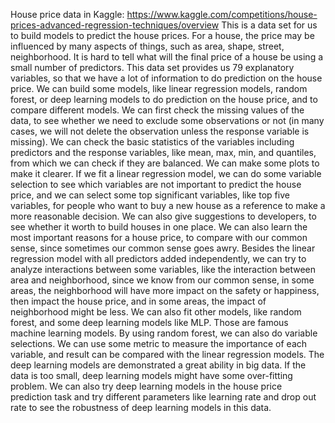 House price data in Kaggle: 
https://www.kaggle.com/competitions/house-prices-advanced-regression-techniques/overview
This is a data set for us to build models to predict the house prices. For a house, the price may be 
influenced  by  many  aspects  of  things,  such  as  area,  shape,  street,  neighborhood.  It  is  hard  to  tell 
what will the final price of a house be using a small number of predictors. This data set provides us 
79 explanatory variables, so that we have a lot of information to do prediction on the house price. 
We can build some models, like linear regression models, random forest, or deep learning models 
to do prediction on the house price, and to compare different models.
We  can  first  check  the  missing  values  of  the  data,  to  see  whether  we  need  to  exclude  some 
observations or not (in many cases, we will not delete the observation unless the response variable 
is missing). We can check the basic statistics of the variables including predictors and the response 
variables, like mean, max, min, and quantiles, from which we can check if they are balanced. We 
can make some plots to make it clearer.
If we fit a linear regression model, we can do some variable selection to see which variables are not 
important to predict the house price, and we can select some top significant variables, like top five 
variables, for people who want to buy a new house as a reference to make a more reasonable decision.
We can also give suggestions to developers, to see whether it worth to build houses in one place.
We can also learn the most important reasons for a house price, to compare with our common sense, 
since sometimes our common sense goes awry.
Besides the linear regression model with all predictors added independently, we can try to analyze 
interactions between some variables, like the interaction between area and neighborhood, since we 
know from our common sense, in some areas, the neighborhood will have more impact on the safety 
or happiness, then impact the house price, and in some areas, the impact of neighborhood might be 
less.
We can also fit other models, like random forest, and some deep learning models like MLP. Those 
are famous machine learning models. By using random forest, we can also do variable selections. 
We can use some metric to measure the importance of each variable, and result can be compared 
with the linear regression models.
The deep learning models are demonstrated a great ability in big data. If the data is too small, deep 
learning models might have some over-fitting problem. We can also try deep learning models in the 
house price prediction task and try different parameters like learning rate and drop out rate to see 
the robustness of deep learning models in this data.